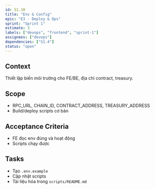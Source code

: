 ```yaml
---
id: S1.10
title: "Env & Config"
epic: "E3 - Deploy & Ops"
sprint: "Sprint 1"
estimate: 3
labels: ["devops", "frontend", "sprint-1"]
assignees: ["devops"]
dependencies: ["S1.4"]
status: "open"
---
```


## Context
Thiết lập biến môi trường cho FE/BE, địa chỉ contract, treasury.

## Scope
- RPC_URL, CHAIN_ID, CONTRACT_ADDRESS, TREASURY_ADDRESS
- Build/deploy scripts cơ bản

## Acceptance Criteria
- FE đọc env đúng và hoạt động
- Scripts chạy được

## Tasks
- Tạo `.env.example`
- Cập nhật scripts
- Tài liệu hóa trong `scripts/README.md`
